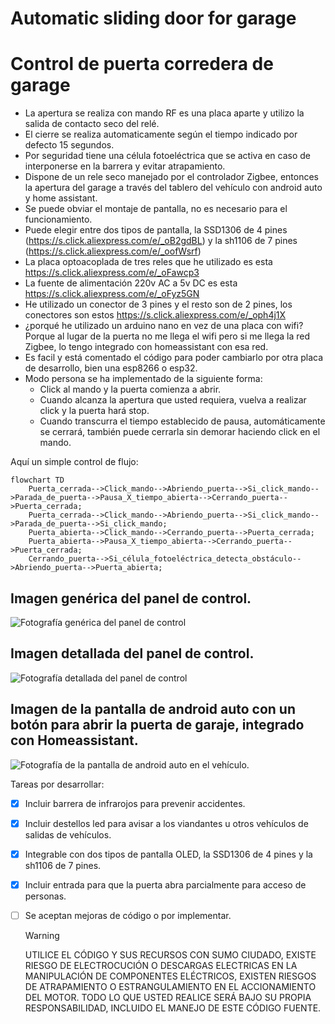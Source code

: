    # Automatic sliding door for garage
   # Control de puerta corredera de garage
   - La apertura se realiza con mando RF es una placa aparte y utilizo la salida de contacto seco del relé.
   - El cierre se realiza automaticamente según el tiempo indicado por defecto 15 segundos.
   - Por seguridad tiene una célula fotoeléctrica que se activa en caso de interponerse en la barrera y evitar atrapamiento.
   - Dispone de un rele seco manejado por el controlador Zigbee, entonces la apertura del garage a través del tablero del vehículo con android auto y home assistant.
   - Se puede obviar el montaje de pantalla, no es necesario para el funcionamiento.
   - Puede elegir entre dos tipos de pantalla, la SSD1306 de 4 pines (https://s.click.aliexpress.com/e/_oB2gdBL) y la sh1106 de 7 pines (https://s.click.aliexpress.com/e/_oofWsrf)
   - La placa optoacoplada de tres reles que he utilizado es esta https://s.click.aliexpress.com/e/_oFawcp3
   - La fuente de alimentación 220v AC a 5v DC es esta https://s.click.aliexpress.com/e/_oFyz5GN
   - He utilizado un conector de 3 pines y el resto son de 2 pines, los conectores son estos https://s.click.aliexpress.com/e/_oph4j1X
   - ¿porqué he utilizado un arduino nano en vez de una placa con wifi? Porque al lugar de la puerta no me llega el wifi pero si me llega la red Zigbee, lo tengo integrado con homeassistant con esa red.
   - Es facil y está comentado el código para poder cambiarlo por otra placa de desarrollo, bien una esp8266 o esp32.
   - Modo persona se ha implementado de la siguiente forma:
     - Click al mando y la puerta comienza a abrir.
     - Cuando alcanza la apertura que usted requiera, vuelva a realizar click y la puerta hará stop.
     - Cuando transcurra el tiempo establecido de pausa, automáticamente se cerrará, también puede cerrarla sin demorar haciendo click en el mando.

Aquí un simple control de flujo:

```mermaid
flowchart TD
    Puerta_cerrada-->Click_mando-->Abriendo_puerta-->Si_click_mando-->Parada_de_puerta-->Pausa_X_tiempo_abierta-->Cerrando_puerta-->Puerta_cerrada;
    Puerta_cerrada-->Click_mando-->Abriendo_puerta-->Si_click_mando-->Parada_de_puerta-->Si_click_mando;
    Puerta_abierta-->Click_mando-->Cerrando_puerta-->Puerta_cerrada;
    Puerta_abierta-->Pausa_X_tiempo_abierta-->Cerrando_puerta-->Puerta_cerrada;
    Cerrando_puerta-->Si_célula_fotoeléctrica_detecta_obstáculo-->Abriendo_puerta-->Puerta_abierta;

```
     
## Imagen genérica del panel de control.
![Fotografía genérica del panel de control](https://github.com/ABarrosoG/sliding-door-garage/blob/main/fot-panel.jpg)
## Imagen detallada del panel de control.
![Fotografía detallada del panel de control](https://github.com/ABarrosoG/sliding-door-garage/blob/main/fot-pcb.jpg)
## Imagen de la pantalla de android auto con un botón para abrir la puerta de garaje, integrado con Homeassistant.
![Fotografía de la pantalla de android auto en el vehículo.](https://github.com/ABarrosoG/sliding-door-garage/blob/main/fot-pcb.jpg)




Tareas por desarrollar:
- [x] Incluir barrera de infrarojos para prevenir accidentes.
- [x] Incluir destellos led para avisar a los viandantes u otros vehículos de salidas de vehículos.
- [x] Integrable con dos tipos de pantalla OLED, la SSD1306 de 4 pines y la sh1106 de 7 pines.
- [x] Incluir entrada para que la puerta abra parcialmente para acceso de personas.
- [ ] Se aceptan mejoras de código o por implementar.



     > [!WARNING]
     > UTILICE EL CÓDIGO Y SUS RECURSOS CON SUMO CIUDADO, EXISTE RIESGO DE ELECTROCUCIÓN O DESCARGAS ELECTRICAS EN LA MANIPULACIÓN DE COMPONENTES ELÉCTRICOS, EXISTEN RIESGOS DE ATRAPAMIENTO O ESTRANGULAMIENTO EN EL ACCIONAMIENTO DEL MOTOR. TODO LO QUE USTED REALICE SERÁ BAJO SU PROPIA RESPONSABILIDAD, INCLUIDO EL MANEJO DE ESTE CÓDIGO FUENTE.
